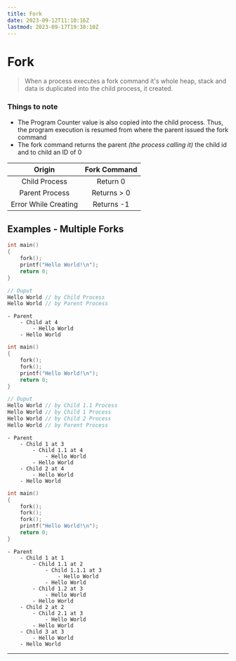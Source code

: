 ```yaml
---
title: Fork
date: 2023-09-12T11:10:16Z
lastmod: 2023-09-17T19:38:10Z
---
```


# Fork

> When a process executes a fork command it's whole heap, stack and data is duplicated into the child process, it created.

### Things to note

* The Program Counter value is also copied into the child process. Thus, the program execution is resumed from where the parent issued the fork command
* The fork command returns the parent  *(the process calling it)*  the child id and to child an ID of $0$

|Origin|Fork Command|
| :--------------------: | :------------: |
|Child Process|Return 0|
|Parent Process|Returns > 0|
|Error While Creating|Returns -1|

## Examples - Multiple Forks

```c++
int main()
{
	fork();
	printf("Hello World!\n");
	return 0;
}

// Ouput
Hello World // by Child Process
Hello World // by Parent Process
```

```mindmap
- Parent
	- Child at 4
		- Hello World
	- Hello World
```

```c++
int main()
{
	fork();
	fork();
	printf("Hello World!\n");
	return 0;
}

// Ouput
Hello World // by Child 1.1 Process
Hello World // by Child 1 Process
Hello World // by Child 2 Process
Hello World // by Parent Process
```

```mindmap
- Parent
	- Child 1 at 3
		- Child 1.1 at 4
			- Hello World
		- Hello World
	- Child 2 at 4
		- Hello World
	- Hello World
```

```c++
int main()
{
	fork();
	fork();
	fork();
	printf("Hello World!\n");
	return 0;
}
```

```mindmap
- Parent
	- Child 1 at 1
		- Child 1.1 at 2
			- Child 1.1.1 at 3
				- Hello World
			- Hello World
		- Child 1.2 at 3
			- Hello World
		- Hello World
	- Child 2 at 2
		- Child 2.1 at 3
			- Hello World
		- Hello World
	- Child 3 at 3
		- Hello World
	- Hello World
```

---
